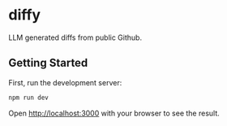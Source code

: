 # diffy

LLM generated diffs from public Github.

## Getting Started

First, run the development server:

```bash
npm run dev
```

Open [http://localhost:3000](http://localhost:3000) with your browser to see the result.